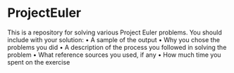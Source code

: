 # ProjectEuler
This is a repository for solving various Project Euler problems.
You should include with your solution:
• A sample of the output
• Why you chose the problems you did
• A description of the process you followed in solving the problem
• What reference sources you used, if any
• How much time you spent on the exercise
